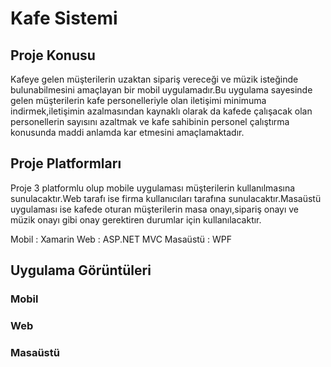# Kafe Sistemi

## Proje Konusu

Kafeye gelen müşterilerin uzaktan sipariş vereceği ve müzik isteğinde bulunabilmesini amaçlayan bir mobil uygulamadır.Bu uygulama sayesinde gelen müşterilerin kafe personelleriyle olan iletişimi minimuma indirmek,iletişimin azalmasından kaynaklı olarak da kafede çalışacak olan personellerin sayısını azaltmak ve kafe sahibinin personel çalıştırma konusunda maddi anlamda kar etmesini amaçlamaktadır.

## Proje Platformları

Proje 3 platformlu olup mobile uygulaması müşterilerin kullanılmasına sunulacaktır.Web tarafı ise firma kullanıcıları tarafına sunulacaktır.Masaüstü uygulaması ise kafede oturan müşterilerin masa onayı,sipariş onayı ve müzik onayı gibi onay gerektiren durumlar için kullanılacaktır.

Mobil : Xamarin
Web : ASP.NET MVC
Masaüstü : WPF

## Uygulama Görüntüleri

### Mobil

### Web

### Masaüstü